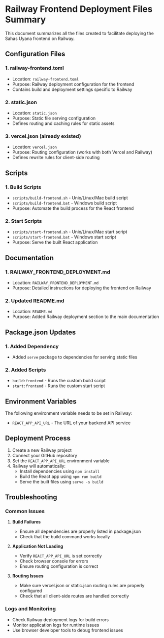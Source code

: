 # Railway Frontend Deployment Files Summary

This document summarizes all the files created to facilitate deploying the Sahas Uyana frontend on Railway.

## Configuration Files

### 1. railway-frontend.toml
- Location: `railway-frontend.toml`
- Purpose: Railway deployment configuration for the frontend
- Contains build and deployment settings specific to Railway

### 2. static.json
- Location: `static.json`
- Purpose: Static file serving configuration
- Defines routing and caching rules for static assets

### 3. vercel.json (already existed)
- Location: `vercel.json`
- Purpose: Routing configuration (works with both Vercel and Railway)
- Defines rewrite rules for client-side routing

## Scripts

### 1. Build Scripts
- `scripts/build-frontend.sh` - Unix/Linux/Mac build script
- `scripts/build-frontend.bat` - Windows build script
- Purpose: Automate the build process for the React frontend

### 2. Start Scripts
- `scripts/start-frontend.sh` - Unix/Linux/Mac start script
- `scripts/start-frontend.bat` - Windows start script
- Purpose: Serve the built React application

## Documentation

### 1. RAILWAY_FRONTEND_DEPLOYMENT.md
- Location: `RAILWAY_FRONTEND_DEPLOYMENT.md`
- Purpose: Detailed instructions for deploying the frontend on Railway

### 2. Updated README.md
- Location: `README.md`
- Purpose: Added Railway deployment section to the main documentation

## Package.json Updates

### 1. Added Dependency
- Added `serve` package to dependencies for serving static files

### 2. Added Scripts
- `build:frontend` - Runs the custom build script
- `start:frontend` - Runs the custom start script

## Environment Variables

The following environment variable needs to be set in Railway:

- `REACT_APP_API_URL` - The URL of your backend API service

## Deployment Process

1. Create a new Railway project
2. Connect your GitHub repository
3. Set the `REACT_APP_API_URL` environment variable
4. Railway will automatically:
   - Install dependencies using `npm install`
   - Build the React app using `npm run build`
   - Serve the built files using `serve -s build`

## Troubleshooting

### Common Issues

1. **Build Failures**
   - Ensure all dependencies are properly listed in package.json
   - Check that the build command works locally

2. **Application Not Loading**
   - Verify `REACT_APP_API_URL` is set correctly
   - Check browser console for errors
   - Ensure routing configuration is correct

3. **Routing Issues**
   - Make sure vercel.json or static.json routing rules are properly configured
   - Check that all client-side routes are handled correctly

### Logs and Monitoring

- Check Railway deployment logs for build errors
- Monitor application logs for runtime issues
- Use browser developer tools to debug frontend issues